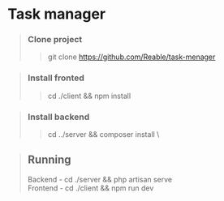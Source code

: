 # Task manager

> ### Clone project
>> git clone https://github.com/Reable/task-menager

> ### Install fronted
>> cd ./client && npm install

> ### Install backend
>> cd ../server && composer install \

> ## Running
>Backend - cd ./server && php artisan serve \
>Frontend - cd ./client && npm run dev
